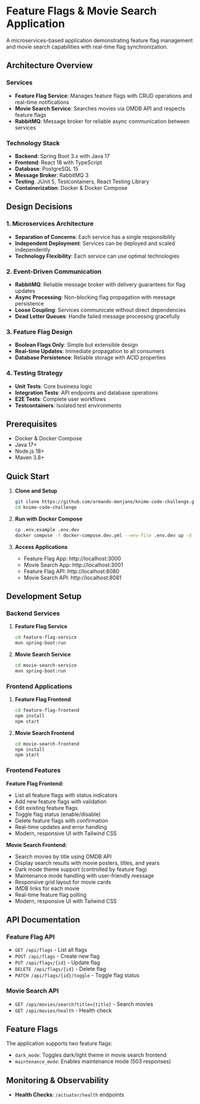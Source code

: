 # Feature Flags & Movie Search Application

A microservices-based application demonstrating feature flag management and movie search capabilities with real-time flag synchronization.

## Architecture Overview

### Services
- **Feature Flag Service**: Manages feature flags with CRUD operations and real-time notifications
- **Movie Search Service**: Searches movies via OMDB API and respects feature flags
- **RabbitMQ**: Message broker for reliable async communication between services

### Technology Stack
- **Backend**: Spring Boot 3.x with Java 17
- **Frontend**: React 18 with TypeScript
- **Database**: PostgreSQL 15
- **Message Broker**: RabbitMQ 3
- **Testing**: JUnit 5, Testcontainers, React Testing Library
- **Containerization**: Docker & Docker Compose

## Design Decisions

### 1. Microservices Architecture
- **Separation of Concerns**: Each service has a single responsibility
- **Independent Deployment**: Services can be deployed and scaled independently
- **Technology Flexibility**: Each service can use optimal technologies

### 2. Event-Driven Communication
- **RabbitMQ**: Reliable message broker with delivery guarantees for flag updates
- **Async Processing**: Non-blocking flag propagation with message persistence
- **Loose Coupling**: Services communicate without direct dependencies
- **Dead Letter Queues**: Handle failed message processing gracefully

### 3. Feature Flag Design
- **Boolean Flags Only**: Simple but extensible design
- **Real-time Updates**: Immediate propagation to all consumers
- **Database Persistence**: Reliable storage with ACID properties

### 4. Testing Strategy
- **Unit Tests**: Core business logic
- **Integration Tests**: API endpoints and database operations
- **E2E Tests**: Complete user workflows
- **Testcontainers**: Isolated test environments

## Prerequisites

- Docker & Docker Compose
- Java 17+
- Node.js 18+
- Maven 3.8+

## Quick Start

1. **Clone and Setup**
   ```bash
   git clone https://github.com/armando-monjane/knime-code-challenge.git
   cd knime-code-challenge
   ```

2. **Run with Docker Compose**
   ```bash
   cp .env.example .env.dev
   docker compose -f docker-compose.dev.yml --env-file .env.dev up -d
   ```

3. **Access Applications**
   - Feature Flag App: http://localhost:3000
   - Movie Search App: http://localhost:3001
   - Feature Flag API: http://localhost:8080
   - Movie Search API: http://localhost:8081

## Development Setup

### Backend Services

1. **Feature Flag Service**
   ```bash
   cd feature-flag-service
   mvn spring-boot:run
   ```

2. **Movie Search Service**
   ```bash
   cd movie-search-service
   mvn spring-boot:run
   ```

### Frontend Applications

1. **Feature Flag Frontend**
   ```bash
   cd feature-flag-frontend
   npm install
   npm start
   ```

2. **Movie Search Frontend**
   ```bash
   cd movie-search-frontend
   npm install
   npm start
   ```

### Frontend Features

**Feature Flag Frontend:**
- List all feature flags with status indicators
- Add new feature flags with validation
- Edit existing feature flags
- Toggle flag status (enable/disable)
- Delete feature flags with confirmation
- Real-time updates and error handling
- Modern, responsive UI with Tailwind CSS

**Movie Search Frontend:**
- Search movies by title using OMDB API
- Display search results with movie posters, titles, and years
- Dark mode theme support (controlled by feature flag)
- Maintenance mode handling with user-friendly message
- Responsive grid layout for movie cards
- IMDB links for each movie
- Real-time feature flag polling
- Modern, responsive UI with Tailwind CSS


## API Documentation

### Feature Flag API
- `GET /api/flags` - List all flags
- `POST /api/flags` - Create new flag
- `PUT /api/flags/{id}` - Update flag
- `DELETE /api/flags/{id}` - Delete flag
- `PATCH /api/flags/{id}/toggle` - Toggle flag status

### Movie Search API
- `GET /api/movies/search?title={title}` - Search movies
- `GET /api/movies/health` - Health check

## Feature Flags

The application supports two feature flags:
- `dark_mode`: Toggles dark/light theme in movie search frontend
- `maintenance_mode`: Enables maintenance mode (503 responses)

## Monitoring & Observability

- **Health Checks**: `/actuator/health` endpoints





